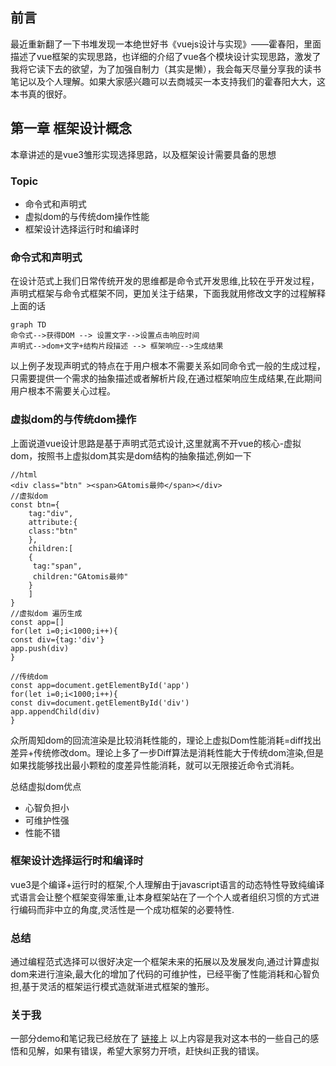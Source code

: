 <!--
 * @Author: GAtomis 850680822@qq.com
 * @Date: 2022-12-19 15:30:01
 * @LastEditors: GAtomis 850680822@qq.com
 * @LastEditTime: 2022-12-20 11:03:56
 * @FilePath: /workspace/gatomis-read-about/VueJS设计与实现-hcy/Chapter-I/Chapter-I.md
 * @Description: 这是默认设置,请设置`customMade`, 打开koroFileHeader查看配置 进行设置: https://github.com/OBKoro1/koro1FileHeader/wiki/%E9%85%8D%E7%BD%AE
-->

## 前言
最近重新翻了一下书堆发现一本绝世好书《vuejs设计与实现》——霍春阳，里面描述了vue框架的实现思路，也详细的介绍了vue各个模块设计实现思路，激发了我将它读下去的欲望，为了加强自制力（其实是懒），我会每天尽量分享我的读书笔记以及个人理解。如果大家感兴趣可以去商城买一本支持我们的霍春阳大大，这本书真的很好。

## 第一章 框架设计概念
本章讲述的是vue3雏形实现选择思路，以及框架设计需要具备的思想
### Topic
* 命令式和声明式
* 虚拟dom的与传统dom操作性能
* 框架设计选择运行时和编译时

### 命令式和声明式
在设计范式上我们日常传统开发的思维都是命令式开发思维,比较在乎开发过程，声明式框架与命令式框架不同，更加关注于结果，下面我就用修改文字的过程解释上面的话

```mermaid
graph TD
命令式-->获得DOM --> 设置文字-->设置点击响应时间 
声明式-->dom+文字+结构片段描述 --> 框架响应-->生成结果
```
以上例子发现声明式的特点在于用户根本不需要关系如同命令式一般的生成过程，只需要提供一个需求的抽象描述或者解析片段,在通过框架响应生成结果,在此期间用户根本不需要关心过程。
### 虚拟dom的与传统dom操作
上面说道vue设计思路是基于声明式范式设计,这里就离不开vue的核心-虚拟dom，按照书上虚拟dom其实是dom结构的抽象描述,例如一下
```
//html
<div class="btn" ><span>GAtomis最帅</span></div>
//虚拟dom
const btn={
    tag:"div",
    attribute:{
    class:"btn"
    },
    children:[
    {
     tag:"span",
     children:"GAtomis最帅"
    }
    ]
}
//虚拟dom 遍历生成
const app=[]
for(let i=0;i<1000;i++){
const div={tag:'div'}
app.push(div)
}

//传统dom
const app=document.getElementById('app')
for(let i=0;i<1000;i++){
const div=document.getElementById('div')
app.appendChild(div)
}
```
众所周知dom的回流渲染是比较消耗性能的，理论上虚拟Dom性能消耗=diff找出差异+传统修改dom。理论上多了一步Diff算法是消耗性能大于传统dom渲染,但是如果找能够找出最小颗粒的度差异性能消耗，就可以无限接近命令式消耗。

总结虚拟dom优点
* 心智负担小
* 可维护性强
* 性能不错

### 框架设计选择运行时和编译时
vue3是个编译+运行时的框架,个人理解由于javascript语言的动态特性导致纯编译式语言会让整个框架变得笨重,让本身框架站在了一个个人或者组织习惯的方式进行编码而非中立的角度,灵活性是一个成功框架的必要特性.

### 总结
通过编程范式选择可以很好决定一个框架未来的拓展以及发展发向,通过计算虚拟dom来进行渲染,最大化的增加了代码的可维护性，已经平衡了性能消耗和心智负担,基于灵活的框架运行模式造就渐进式框架的雏形。
### 关于我
一部分demo和笔记我已经放在了
[链接](https://github.com/GAtomis/gatomis-read-about/tree/main/VueJS%E8%AE%BE%E8%AE%A1%E4%B8%8E%E5%AE%9E%E7%8E%B0-hcy)上
以上内容是我对这本书的一些自己的感悟和见解，如果有错误，希望大家努力开喷，赶快纠正我的错误。